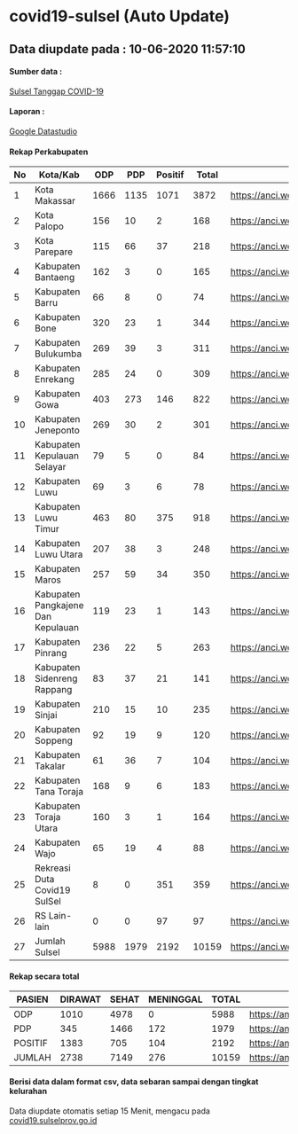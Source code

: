 
# covid19-sulsel (Auto Update)

## Data diupdate pada : 10-06-2020 11:57:10

#### Sumber data :
[Sulsel Tanggap COVID-19](https://covid19.sulselprov.go.id)

#### Laporan :
[Google Datastudio](https://datastudio.google.com/s/jythWGc1j4w)

#### Rekap Perkabupaten 
|No|Kota/Kab|ODP|PDP|Positif|Total|Link|
| --- | --- | --- | --- | --- | --- | --- |
|1|Kota Makassar|1666|1135|1071|3872|https://anci.web.id/cor/kota_makassar|
|2|Kota Palopo|156|10|2|168|https://anci.web.id/cor/kota_palopo|
|3|Kota Parepare|115|66|37|218|https://anci.web.id/cor/kota_parepare|
|4|Kabupaten Bantaeng|162|3|0|165|https://anci.web.id/cor/kabupaten_bantaeng|
|5|Kabupaten Barru|66|8|0|74|https://anci.web.id/cor/kabupaten_barru|
|6|Kabupaten Bone|320|23|1|344|https://anci.web.id/cor/kabupaten_bone|
|7|Kabupaten Bulukumba|269|39|3|311|https://anci.web.id/cor/kabupaten_bulukumba|
|8|Kabupaten Enrekang|285|24|0|309|https://anci.web.id/cor/kabupaten_enrekang|
|9|Kabupaten Gowa|403|273|146|822|https://anci.web.id/cor/kabupaten_gowa|
|10|Kabupaten Jeneponto|269|30|2|301|https://anci.web.id/cor/kabupaten_jeneponto|
|11|Kabupaten Kepulauan Selayar|79|5|0|84|https://anci.web.id/cor/kabupaten_kepulauan_selayar|
|12|Kabupaten Luwu|69|3|6|78|https://anci.web.id/cor/kabupaten_luwu|
|13|Kabupaten Luwu Timur|463|80|375|918|https://anci.web.id/cor/kabupaten_luwu_timur|
|14|Kabupaten Luwu Utara|207|38|3|248|https://anci.web.id/cor/kabupaten_luwu_utara|
|15|Kabupaten Maros|257|59|34|350|https://anci.web.id/cor/kabupaten_maros|
|16|Kabupaten Pangkajene Dan Kepulauan|119|23|1|143|https://anci.web.id/cor/kabupaten_pangkajene_dan_kepulauan|
|17|Kabupaten Pinrang|236|22|5|263|https://anci.web.id/cor/kabupaten_pinrang|
|18|Kabupaten Sidenreng Rappang|83|37|21|141|https://anci.web.id/cor/kabupaten_sidenreng_rappang|
|19|Kabupaten Sinjai|210|15|10|235|https://anci.web.id/cor/kabupaten_sinjai|
|20|Kabupaten Soppeng|92|19|9|120|https://anci.web.id/cor/kabupaten_soppeng|
|21|Kabupaten Takalar|61|36|7|104|https://anci.web.id/cor/kabupaten_takalar|
|22|Kabupaten Tana Toraja|168|9|6|183|https://anci.web.id/cor/kabupaten_tana_toraja|
|23|Kabupaten Toraja Utara|160|3|1|164|https://anci.web.id/cor/kabupaten_toraja_utara|
|24|Kabupaten Wajo|65|19|4|88|https://anci.web.id/cor/kabupaten_wajo|
|25|Rekreasi Duta Covid19 SulSel|8|0|351|359|https://anci.web.id/cor/rekreasi_duta_covid19_sulsel|
|26|RS Lain-lain|0|0|97|97|https://anci.web.id/cor/rs_lain-lain|
|27|Jumlah Sulsel|5988|1979|2192|10159|https://anci.web.id/cor/jumlah_sulsel|

#### Rekap secara total

| PASIEN | DIRAWAT | SEHAT | MENINGGAL | TOTAL | LINK |
| ---- | -------- | ---- | ---- |  ---- | ---- |
| ODP | 1010 | 4978 | 0 | 5988 | https://anci.web.id/cor/odp_detail.html |
| PDP | 345 | 1466 | 172 | 1979 | https://anci.web.id/cor/pdp_detail.html |
| POSITIF | 1383 | 705 | 104 | 2192 | https://anci.web.id/cor/positif_detail.html |
| JUMLAH | 2738 | 7149 | 276 | 10159 | https://anci.web.id/cor/jumlah_sulsel/ |

 
#### Berisi data dalam format csv, data sebaran sampai dengan tingkat kelurahan

Data diupdate otomatis setiap 15 Menit, mengacu pada [covid19.sulselprov.go.id](https://covid19.sulselprov.go.id)

